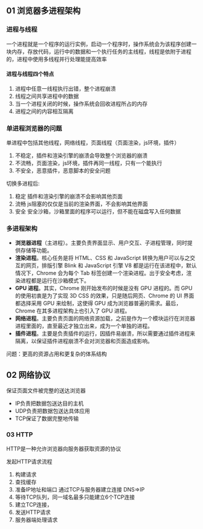 ## 01 浏览器多进程架构

### 进程与线程

一个进程就是一个程序的运行实例，启动一个程序时，操作系统会为该程序创建一块内存，存放代码，运行中的数据和一个执行任务的主线程，线程是依附于进程的，进程中使用多线程并行处理能提高效率

#### 进程与线程四个特点

1. 进程中任意一线程执行出错，整个进程崩溃
2. 线程之间共享进程中的数据
3. 当一个进程关闭的时候，操作系统会回收进程所占的内存
4. 进程之间的内容相互隔离

### 单进程浏览器的问题

单进程中包括其他线程，网络线程，页面线程（页面渲染，js环境，插件）

1. 不稳定，插件和渲染引擎的崩溃会导致整个浏览器的崩溃
2. 不流畅，页面渲染，js环境，插件再同一线程，只有一个能执行
3. 不安全，恶意插件，恶意脚本的安全问题

  切换多进程后:

1. 稳定 插件和渲染引擎的崩溃不会影响其他页面
2. 流畅 js阻塞的仅仅是当前的渲染界面，不会影响其他界面
3. 安全 安全沙箱，沙箱里面的程序可以运行，但不能在磁盘写入任何数据

### 多进程架构

- **浏览器进程**（主进程）。主要负责界面显示、用户交互、子进程管理，同时提供存储等功能。
- **渲染进程**。核心任务是将 HTML、CSS 和 JavaScript 转换为用户可以与之交互的网页，排版引擎 Blink 和 JavaScript 引擎 V8 都是运行在该进程中，默认情况下，Chrome 会为每个 Tab 标签创建一个渲染进程。出于安全考虑，渲染进程都是运行在沙箱模式下。
- **GPU 进程**。其实，Chrome 刚开始发布的时候是没有 GPU 进程的。而 GPU 的使用初衷是为了实现 3D CSS 的效果，只是随后网页、Chrome 的 UI 界面都选择采用 GPU 来绘制，这使得 GPU 成为浏览器普遍的需求。最后，Chrome 在其多进程架构上也引入了 GPU 进程。
- **网络进程**。主要负责页面的网络资源加载，之前是作为一个模块运行在浏览器进程里面的，直至最近才独立出来，成为一个单独的进程。
- **插件进程**。主要是负责插件的运行，因插件易崩溃，所以需要通过插件进程来隔离，以保证插件进程崩溃不会对浏览器和页面造成影响。

问题：更高的资源占用和更复杂的体系结构

## 02 网络协议

保证页面文件被完整的送达浏览器

+ IP负责把数据包送达目的主机
+ UDP负责把数据包送达具体应用
+ TCP保证了数据完整地传输

### 03 HTTP

HTTP是一种允许浏览器向服务器获取资源的协议

发起HTTP请求流程

1. 构建请求
2. 查找缓存
3. 准备IP地址和端口  通过TCP与服务器建立连接  DNS=>IP 
4. 等待TCP队列，同一域名最多只能建立6个TCP连接
5. 建立TCP连接，
6. 发送HTTP请求
7. 服务器端处理请求